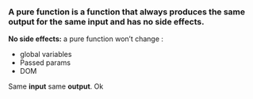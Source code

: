 ### A pure function is **a function that always produces the same output for the same input and has no side effects.**

**No side effects:**  a pure function won’t change :
- global variables 
- Passed params
- DOM

Same **input** same **output**.
Ok
